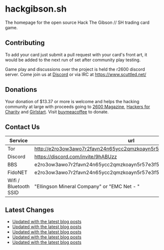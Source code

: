 # hackgibson.sh
The homepage for the open source Hack The Gibson // SH trading card game.


## Contributing

To add your card just submit a pull request with your card's front art, it would be added to the next run of set after community play testing.

Game play and discussions over the project is held the r2600 discord server. Come join us at [Discord](https://discord.com/invite/9hABUzz) or via IRC at https://www.scuttled.net/


## Donations

Your donation of $13.37 or more is welcome and helps the hacking community at large with proceeds going to [2600 Magazine](https://2600.com/), [Hackers for Charity](https://hackersforcharity.org) and [Girlstart](https://girlstart.org).  Visit [buymeacoffee](https://www.buymeacoffee.com/hackgibson.sh) to donate.


## Contact Us

Service | url
-|-
Tor | http://e2ro3ow3awo7r2favn24n65ycc2qmzkoayn5r57e3f56nvjwdcgg32ad.onion
Discord | https://discord.com/invite/9hABUzz
BBS | e2ro3ow3awo7r2favn24n65ycc2qmzkoayn5r57e3f56nvjwdcgg32ad.onion:23
FidoNET | e2ro3ow3awo7r2favn24n65ycc2qmzkoayn5r57e3f56nvjwdcgg32ad.onion:24554
Wifi / Bluetooth SSID | "Ellingson Mineral Company" or "EMC Net - <fidonet address>"

## Latest Changes
<!-- BLOG-POST-LIST:START -->
- [Updated with the latest blog posts](https://github.com/DFW2600/hackgibson.sh/commit/a2b392e85ac3054b7be1bf4b52fb79605f132c5b)
- [Updated with the latest blog posts](https://github.com/DFW2600/hackgibson.sh/commit/8691a1f707e34555aed4becf9dafd0b4adfdb25f)
- [Updated with the latest blog posts](https://github.com/DFW2600/hackgibson.sh/commit/0fef36540f348577dd2a6aead2bbeff482c7d292)
- [Updated with the latest blog posts](https://github.com/DFW2600/hackgibson.sh/commit/d2b6d8f7366f372481817a64ad4a250c4624ed90)
- [Updated with the latest blog posts](https://github.com/DFW2600/hackgibson.sh/commit/2c8d28a0ac8d6094308ad9866207c659e45fca0e)
<!-- BLOG-POST-LIST:END -->
